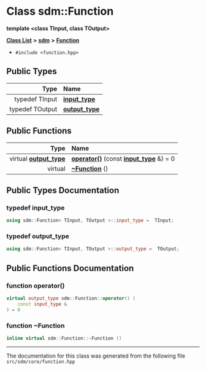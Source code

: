 
# Class sdm::Function

<link rel="stylesheet" href="https://cdnjs.cloudflare.com/ajax/libs/KaTeX/0.5.1/katex.min.css">
<link rel="stylesheet" href="https://cdn.jsdelivr.net/github-markdown-css/2.2.1/github-markdown.css"/>


**template &lt;class TInput, class TOutput&gt;**


[**Class List**](annotated.md) **>** [**sdm**](namespacesdm.md) **>** [**Function**](classsdm_1_1Function.md)





* `#include <function.hpp>`











## Public Types

| Type | Name |
| ---: | :--- |
| typedef TInput | [**input\_type**](classsdm_1_1Function.md#typedef-input-type)  <br> |
| typedef TOutput | [**output\_type**](classsdm_1_1Function.md#typedef-output-type)  <br> |




## Public Functions

| Type | Name |
| ---: | :--- |
| virtual [**output\_type**](classsdm_1_1Function.md#typedef-output-type) | [**operator()**](classsdm_1_1Function.md#function-operator()) (const [**input\_type**](classsdm_1_1Function.md#typedef-input-type) &) = 0<br> |
| virtual  | [**~Function**](classsdm_1_1Function.md#function-function) () <br> |








## Public Types Documentation


### typedef input\_type 


```cpp
using sdm::Function< TInput, TOutput >::input_type =  TInput;
```



### typedef output\_type 


```cpp
using sdm::Function< TInput, TOutput >::output_type =  TOutput;
```


## Public Functions Documentation


### function operator() 


```cpp
virtual output_type sdm::Function::operator() (
    const input_type &
) = 0
```



### function ~Function 


```cpp
inline virtual sdm::Function::~Function () 
```



------------------------------
The documentation for this class was generated from the following file `src/sdm/core/function.hpp`